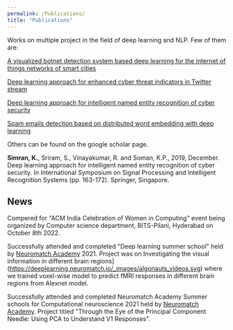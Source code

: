 ```yaml
---
permalink: /Publications/
title: "Publications"
---
```


Works on multiple project in the field of deep learning and NLP.
Few of them are:

[A visualized botnet detection system based deep learning for the internet of things networks of smart cities](https://ieeexplore.ieee.org/abstract/document/8985278)

[Deep learning approach for enhanced cyber threat indicators in Twitter stream](https://link.springer.com/chapter/10.1007/978-981-15-4825-3_11)

[Deep learning approach for intelligent named entity recognition of cyber security](https://link.springer.com/chapter/10.1007/978-981-15-4828-4_14)

[Spam emails detection based on distributed word embedding with deep learning](https://link.springer.com/chapter/10.1007/978-3-030-57024-8_7)

Others can be found on the google scholar page.

**Simran, K.**, Sriram, S., Vinayakumar, R. and Soman, K.P., 2019, December. Deep learning approach for intelligent named entity recognition of cyber security. In International Symposium on Signal Processing and Intelligent Recognition Systems (pp. 163-172). Springer, Singapore.


## News
Compered for "ACM India Celebration of Women in Computing" event being organized by Computer science department, BITS-Pilani, Hyderabad on October 8th 2022. 


Successfully attended and completed "Deep learning summer school" held by [Neuromatch Academy](https://academy.neuromatch.io/) 2021. Project was on Investigating the visual information in different brain regions](https://deeplearning.neuromatch.io/_images/algonauts_videos.svg) where we trained voxel-wise model to predict fMRI responses in different brain regions from Alexnet model. 


Successfully attended and completed Neuromatch Academy Summer schools for Computational neuroscience 2021 held by [Neuromatch Academy](https://academy.neuromatch.io/). Project titled "Through the Eye of the Principal Component Needle: Using PCA to Understand V1 Responses".





